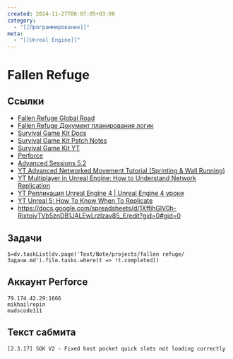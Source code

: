 ```yaml
---
created: 2024-11-27T00:07:05+03:00
category:
  - "[[Программирование]]"
meta:
  - "[[Unreal Engine]]"
---
```


# Fallen Refuge

## Ссылки

 - [Fallen Refuge Global Road](https://docs.google.com/spreadsheets/d/1DWATyz_xSctoVLT9mnTDV9HnhCI4urAiNYVfyBnv-co/edit?gid=281303210#gid=281303210)
 - [Fallen Refuge Документ планирования логик](https://docs.google.com/spreadsheets/d/1LKZhd4ziKwDdphh-FKPB4blB5J9Ip1SbeNvqKWGzwvM/edit?gid=0#gid=0)
 - [Survival Game Kit Docs](https://defusestudios.com/sgkv2documentation/)
 - [Survival Game Kit Patch Notes](https://defusestudios.com/survival-game-kit-v2-patch-notes/)
 - [Survival Game Kit YT](https://www.youtube.com/@DefuseStudios)
 - [Perforce](https://drive.google.com/file/d/1Q79lawFB4lpIP6PKKvZrb8G5IX3T_TP7/view)
 - [Advanced Sessions 5.2](https://drive.google.com/file/d/1PxIi8MTa3Kval-9Jtc2EJkx3LQpQ3V8J/view)
 - [YT Advanced Networked Movement Tutorial (Sprinting & Wall Running)](https://youtu.be/RtQRMcupJs0?t=837)
 - [YT Multiplayer in Unreal Engine: How to Understand Network Replication](https://youtu.be/JOJP0CvpB8w?si=yD7VpZUfdBp5QVNl)
 - [YT Репликация Unreal Engine 4 | Unreal Engine 4 уроки](https://youtu.be/K1OBWBy0Cq4?si=VJMWnXXSt_KWcpob)
 - [YT Unreal 5: How To Know When To Replicate](https://youtu.be/T2JsvQxeFIc?si=oRkvU--NR5GsR8uX)
 - https://docs.google.com/spreadsheets/d/1XffjhGlV0h-RixtoivTVb5znDB1JALEwLrzIzav85_E/edit?gid=0#gid=0

## Задачи

`$=dv.taskList(dv.page('Text/Note/projects/fallen refuge/Задачи.md').file.tasks.where(t => !t.completed))`

## Аккаунт Perforce

```
79.174.42.29:1666
mikhailrepin
madscode111
```

## Текст сабмита

```
[2.3.17] SGK V2 - Fixed host pocket quick slots not loading correctly
```
